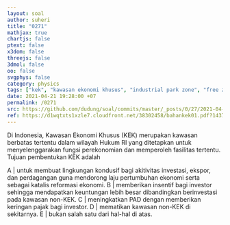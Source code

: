 ```yaml
---
layout: soal
author: suheri
title: "0271"
mathjax: true
chartjs: false
ptext: false
x3dom: false
threejs: false
3dmol: false
oo: false
svgphys: false
category: physics
tags: ["kek", "kawasan ekonomi khusus", "industrial park zone", "free zone", "special economic zone"]
date: 2021-04-21 19:28:00 +07
permalink: /0271
src: https://github.com/dudung/soal/commits/master/_posts/0/27/2021-04-21-intro-kek-id-1.md
ref: https://d1wqtxts1xzle7.cloudfront.net/38302458/bahankek01.pdf?1437981044=&response-content-disposition=inline%3B+filename%3DMengenal_Kawasan_Ekonomi_Khusus.pdf&Expires=1619005183&Signature=L71WQXgkyCynhLq4YA6IZIDXSGYl8lBofBhurSSrXBAg2cR6Dud4mQ98uVHCtuzK6Di~acDvq5CDklB4sJDvXGcMVjXjdnsf82HvrsdMe0ueJNCsWGo9KuJ8jGQKs3TJwdj9V~p1sS29zLyPAimeGqDwqYKuwqSCsCAR7IJ3wcd5vqu5O7oPDBiKSI8qpUIYTfQpSjOd7bG34aNAlidEugiUyUz-qHNVZXiu2BCmPSbOTfkbiiysVfo9f4C2BhMM2lOhqzGKO-ZDW1jDkIDVKq6nTAiawrWP1l0BzxhkMvnRyvvr8BwLOkeXG2tq4g2LjIXhggmOAMsdX4kE9fipzw__&Key-Pair-Id=APKAJLOHF5GGSLRBV4ZA
---
```

Di Indonesia, Kawasan Ekonomi Khusus (KEK) merupakan kawasan berbatas tertentu dalam wilayah Hukum RI yang ditetapkan untuk menyelenggarakan fungsi perekonomian dan memperoleh fasilitas tertentu. Tujuan pembentukan KEK adalah

A | untuk membuat lingkungan kondusif bagi akitivitas investasi, ekspor, dan perdagangan guna mendorong laju pertumbuhan ekonomi serta sebagai katalis reformasi ekonomi. 
B | memberikan insentif bagi investor sehingga mendapatkan keuntungan lebih besar dibandingkan berinvestasi pada kawasan non-KEK.
C | meningkatkan PAD dengan memberikan keringan pajak bagi investor.
D | mematikan kawasan non-KEK di sekitarnya.
E | bukan salah satu dari hal-hal di atas.
